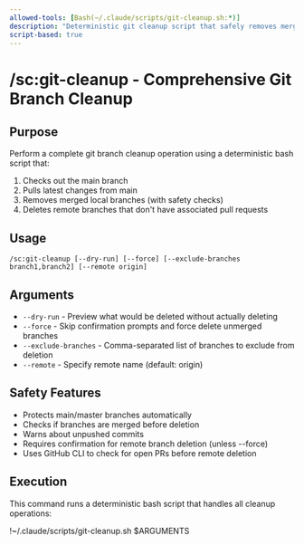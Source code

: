 ```yaml
---
allowed-tools: [Bash(~/.claude/scripts/git-cleanup.sh:*)]
description: "Deterministic git cleanup script that safely removes merged branches"
script-based: true
---
```


# /sc:git-cleanup - Comprehensive Git Branch Cleanup

## Purpose
Perform a complete git branch cleanup operation using a deterministic bash script that:
1. Checks out the main branch
2. Pulls latest changes from main
3. Removes merged local branches (with safety checks)
4. Deletes remote branches that don't have associated pull requests

## Usage
```
/sc:git-cleanup [--dry-run] [--force] [--exclude-branches branch1,branch2] [--remote origin]
```

## Arguments
- `--dry-run` - Preview what would be deleted without actually deleting
- `--force` - Skip confirmation prompts and force delete unmerged branches
- `--exclude-branches` - Comma-separated list of branches to exclude from deletion
- `--remote` - Specify remote name (default: origin)

## Safety Features
- Protects main/master branches automatically
- Checks if branches are merged before deletion
- Warns about unpushed commits
- Requires confirmation for remote branch deletion (unless --force)
- Uses GitHub CLI to check for open PRs before remote deletion

## Execution
This command runs a deterministic bash script that handles all cleanup operations:

!~/.claude/scripts/git-cleanup.sh $ARGUMENTS
